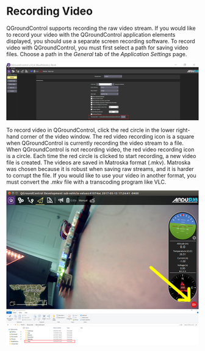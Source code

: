 # Recording Video

QGroundControl supports recording the raw video stream. If you would like to record your video with the QGroundControl application elements displayed, you should use a separate screen recording software. To record video with QGroundControl, you must first select a path for saving video files. Choose a path in the *General* tab of the *Application Settings* page.

<img src="/images/qgc/qgc-recording-video.png" class="img-responsive img-center" style="max-height:400px;">

To record video in QGroundControl, click the red circle in the lower right-hand corner of the video window. The red video recording icon is a square when QGroundControl is currently recording the video stream to a file. When QGroundControl is not recording video, the red video recording icon is a circle. Each time the red circle is clicked to start recording, a new video file is created. The videos are saved in Matroska format (.mkv). Matroska was chosen because it is robust when saving raw streams, and it is harder to corrupt the file. If you would like to use your video in another format, you must convert the .mkv file with a transcoding program like VLC.

<img src="/images/qgc/video-record-button.png" class="img-responsive img-center" style="max-height:400px;" align="middle">
<img src="/images/qgc/qgc-save-location.png" class="img-responsive img-center" style="max-height:400px;" align="middle">
